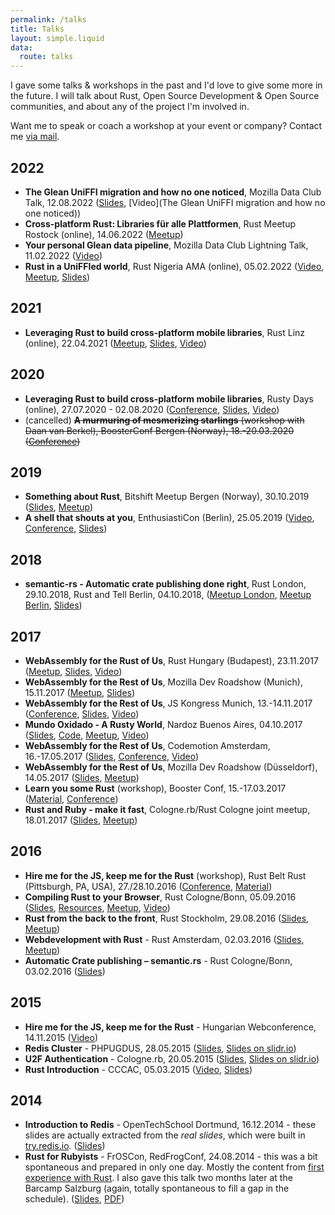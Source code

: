 ```yaml
---
permalink: /talks
title: Talks
layout: simple.liquid
data:
  route: talks
---
```

I gave some talks & workshops in the past and I'd love to give some more in the future.
I will talk about Rust, Open Source Development & Open Source communities, and about any of the project I'm involved in.

Want me to speak or coach a workshop at your event or company?
Contact me [via mail](mailto:janerik@fnordig.de).

## 2022

* **The Glean UniFFI migration and how no one noticed**, Mozilla Data Club Talk, 12.08.2022 ([Slides](https://fnordig.de/talks/2022/dataclub/glean-uniffi-migration.pdf), [Video](The Glean UniFFI migration and how no one noticed))
* **Cross-platform Rust: Libraries für alle Plattformen**, Rust Meetup Rostock (online), 14.06.2022 ([Meetup](https://www.meetup.com/altow-academy/events/286138086/))
* **Your personal Glean data pipeline**, Mozilla Data Club Lightning Talk, 11.02.2022 ([Video](https://www.youtube.com/watch?v=V5FgVbxm-cc))
* **Rust in a UniFFIed world**, Rust Nigeria AMA (online), 05.02.2022 ([Video](https://youtu.be/doa9HQIsJ-I?t=1593), [Meetup](https://skillsmatter.com/meetups/13752-rust-nigeria-ama), [Slides](https://fnordig.de/talks/2022/rustnigeria/slides.pdf))

## 2021

* **Leveraging Rust to build cross-platform mobile libraries**, Rust Linz (online), 22.04.2021 ([Meetup](https://www.meetup.com/Rust-Linz/events/276521001/), [Slides](https://fnordig.de/talks/2021/rustlinz/slides.pdf), [Video](https://www.youtube.com/watch?v=peu-rtN4358))

## 2020

* **Leveraging Rust to build cross-platform mobile libraries**, Rusty Days (online), 27.07.2020 - 02.08.2020 ([Conference](https://rusty-days.org/), [Slides](https://fnordig.de/talks/2020/rustydays/slides.pdf), [Video](https://www.youtube.com/watch?v=j5rczOF7pzg))
* (cancelled) <del> **A murmuring of mesmerizing starlings** (workshop with Daan van Berkel), BoosterConf Bergen (Norway), 18.-20.03.2020 ([Conference](https://2020.boosterconf.no/talks/1479)) </del>

## 2019

* **Something about Rust**, Bitshift Meetup Bergen (Norway), 30.10.2019 ([Slides](https://fnordig.de/talks/2019/something-about-rust/), [Meetup](https://www.meetup.com/BitShift/events/265561649))
* **A shell that shouts at you**, EnthusiastiCon (Berlin), 25.05.2019 ([Video](https://www.youtube.com/watch?v=YF6-g4YkyNY), [Conference](https://www.enthusiasticon.de/talks/#a-shell-that-shouts-at-you), [Slides](https://badboy.github.io/stdshout/))

## 2018

* **semantic-rs - Automatic crate publishing done right**, Rust London, 29.10.2018, Rust and Tell Berlin, 04.10.2018, ([Meetup London](https://www.meetup.com/Rust-London-User-Group/events/254824566/), [Meetup Berlin](https://www.meetup.com/Rust-Berlin/events/254194727/), [Slides](https://fnordig.de/talks/2018/rust-ldn/semantic-rs/semantic-rs/struct.Slide1.html))

## 2017

* **WebAssembly for the Rust of Us**, Rust Hungary (Budapest), 23.11.2017 ([Meetup](https://www.meetup.com/Rust-Hungary-Meetup/events/244411460/), [Slides](https://fnordig.de/rust-hungary2017), [Video](https://www.youtube.com/watch?v=FJoYZUMOwM4))
* **WebAssembly for the Rest of Us**, Mozilla Dev Roadshow (Munich), 15.11.2017 ([Meetup](https://www.meetup.com/MuniCSS-finest/events/243276897/), [Slides](https://fnordig.de/talks/2017/jskongress/#1))
* **WebAssembly for the Rest of Us**, JS Kongress Munich, 13.-14.11.2017 ([Conference](https://2017.js-kongress.de/sessions/webassembly-rest-us/), [Slides](https://fnordig.de/talks/2017/jskongress/), [Video](https://www.youtube.com/watch?v=SGkZbxIGDNE))
* **Mundo Oxidado - A Rusty World**, Nardoz Buenos Aires, 04.10.2017 ([Slides](http://fnordig.de/talks/2017/nardoz/), [Code](https://github.com/badboy/irc-search-index), [Meetup](http://www.nardoz.com/), [Video](https://www.youtube.com/watch?v=setE7KO7VsA))
* **WebAssembly for the Rest of Us**, Codemotion Amsterdam, 16.-17.05.2017 ([Slides](http://www.hellorust.com/codemotion-ams/slides/), [Conference](http://amsterdam2017.codemotionworld.com/talk-detail/?detail=5162), [Video](https://www.youtube.com/watch?v=kbP27lvem7A))
* **WebAssembly for the Rest of Us**, Mozilla Dev Roadshow (Düsseldorf), 14.05.2017 ([Slides](http://www.hellorust.com/codemotion-ams/slides/), [Meetup](https://beyondtellerrand.com/events/duesseldorf-2017/side-events#mozilla-roadshow))
* **Learn you some Rust** (workshop), Booster Conf, 15.-17.03.2017 ([Material](http://hellorust.com/booster), [Conference](https://www.boosterconf.no/talks/836))
* **Rust and Ruby - make it fast**, Cologne.rb/Rust Cologne joint meetup, 18.01.2017 ([Slides](https://badboy.github.io/rust-and-ruby/), [Meetup](http://www.colognerb.de/events/januar-meetup-2017))

## 2016

* **Hire me for the JS, keep me for the Rust** (workshop), Rust Belt Rust (Pittsburgh, PA, USA), 27./28.10.2016 ([Conference](http://www.rust-belt-rust.com/sessions/), [Material](http://www.hellorust.com/emscripten/))
* **Compiling Rust to your Browser**, Rust Cologne/Bonn, 05.09.2016 ([Slides](https://badboy.github.io/rust-to-the-browser/), [Resources](http://www.hellorust.com/emscripten/), [Meetup](https://www.meetup.com/Rust-Cologne-Bonn/events/233139845/), [Video](https://media.ccc.de/v/rustmcb.2016.09.compiling-rust-to-asmjs))
* **Rust from the back to the front**, Rust Stockholm, 29.08.2016 ([Slides](https://badboy.github.io/rust-sthlm/#1), [Meetup](https://www.meetup.com/ruststhlm/events/232054490/))
* **Webdevelopment with Rust** - Rust Amsterdam, 02.03.2016 ([Slides](http://badboy.github.io/webdev-rust-slides/), [Meetup](http://www.meetup.com/Rust-Amsterdam/events/227827508/))
* **Automatic Crate publishing – semantic.rs** - Rust Cologne/Bonn, 03.02.2016 ([Slides](http://badboy.github.io/semantic-rs-slides/#1))

## 2015

* **Hire me for the JS, keep me for the Rust** - Hungarian Webconference, 14.11.2015 ([Video](https://www.youtube.com/watch?v=L9sTIi7wFPo))
* **Redis Cluster** - PHPUGDUS, 28.05.2015 ([Slides](http://fnordig.de/talks/2015/phpugdus/redis-cluster/slides.pdf), [Slides on slidr.io](http://slidr.io/badboy/redis-cluster))
* **U2F Authentication** - Cologne.rb, 20.05.2015 ([Slides](https://fnordig.de/talks/2015/colognerb/u2f/slides.pdf), [Slides on slidr.io](http://slidr.io/badboy/u2f-authentication))
* **Rust Introduction** - CCCAC, 05.03.2015 ([Video](https://videoag.fsmpi.rwth-aachen.de/?view=player&lectureid=4532), [Slides](https://fnordig.de/talks/2015/cccac/rust-intro/#0))

## 2014

* **Introduction to Redis** - OpenTechSchool Dortmund, 16.12.2014 - these slides are actually extracted from the _real slides_, which were built in [try.redis.io](http://try.redis.io). ([Slides](http://fnordig.de/talks/2014/ots/redis-introduction-otsdo-2014-12-16.pdf))
* **Rust for Rubyists** - FrOSCon, RedFrogConf, 24.08.2014 - this was a bit spontaneous and prepared in only one day. Mostly the content from [first experience with Rust](/2014/08/12/first-experience-with-rust/). I also gave this talk two months later at the Barcamp Salzburg (again, totally spontaneous to fill a gap in the schedule). ([Slides](https://fnordig.de/talks/2014/froscon/rust-for-rubyists/), [PDF](https://fnordig.de/talks/2014/froscon/rust-for-rubyists/froscon2014-redfrogconf-rust-for-rubyists.pdf))

